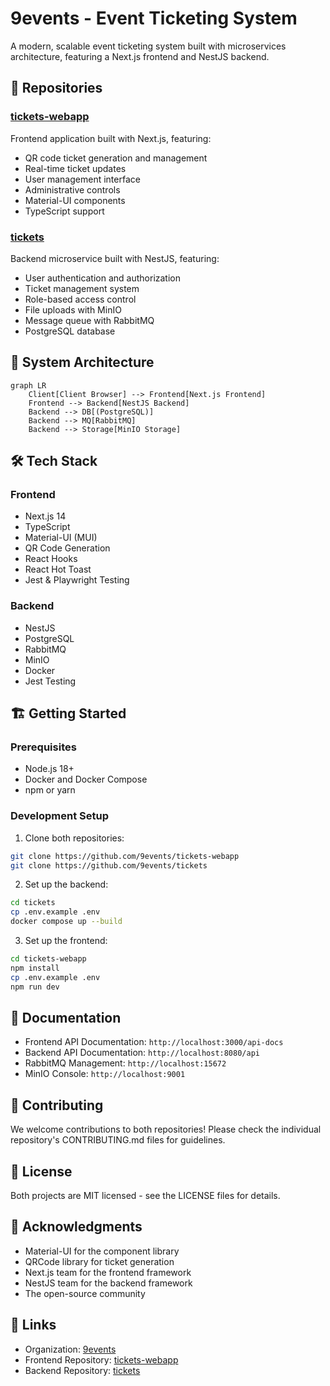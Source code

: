 # 9events - Event Ticketing System

A modern, scalable event ticketing system built with microservices architecture, featuring a Next.js frontend and NestJS backend.

## 🎫 Repositories

### [tickets-webapp](https://github.com/9events/tickets-webapp)
Frontend application built with Next.js, featuring:
- QR code ticket generation and management
- Real-time ticket updates
- User management interface
- Administrative controls
- Material-UI components
- TypeScript support

### [tickets](https://github.com/9events/tickets)
Backend microservice built with NestJS, featuring:
- User authentication and authorization
- Ticket management system
- Role-based access control
- File uploads with MinIO
- Message queue with RabbitMQ
- PostgreSQL database

## 🚀 System Architecture

```mermaid
graph LR
    Client[Client Browser] --> Frontend[Next.js Frontend]
    Frontend --> Backend[NestJS Backend]
    Backend --> DB[(PostgreSQL)]
    Backend --> MQ[RabbitMQ]
    Backend --> Storage[MinIO Storage]
```

## 🛠 Tech Stack

### Frontend
- Next.js 14
- TypeScript
- Material-UI (MUI)
- QR Code Generation
- React Hooks
- React Hot Toast
- Jest & Playwright Testing

### Backend
- NestJS
- PostgreSQL
- RabbitMQ
- MinIO
- Docker
- Jest Testing

## 🏗 Getting Started

### Prerequisites
- Node.js 18+
- Docker and Docker Compose
- npm or yarn

### Development Setup

1. Clone both repositories:
```bash
git clone https://github.com/9events/tickets-webapp
git clone https://github.com/9events/tickets
```

2. Set up the backend:
```bash
cd tickets
cp .env.example .env
docker compose up --build
```

3. Set up the frontend:
```bash
cd tickets-webapp
npm install
cp .env.example .env
npm run dev
```

## 📝 Documentation

- Frontend API Documentation: `http://localhost:3000/api-docs`
- Backend API Documentation: `http://localhost:8080/api`
- RabbitMQ Management: `http://localhost:15672`
- MinIO Console: `http://localhost:9001`

## 🤝 Contributing

We welcome contributions to both repositories! Please check the individual repository's CONTRIBUTING.md files for guidelines.

## 📄 License

Both projects are MIT licensed - see the LICENSE files for details.

## 🙏 Acknowledgments

- Material-UI for the component library
- QRCode library for ticket generation
- Next.js team for the frontend framework
- NestJS team for the backend framework
- The open-source community

## 🔗 Links

- Organization: [9events](https://github.com/9events)
- Frontend Repository: [tickets-webapp](https://github.com/9events/tickets-webapp)
- Backend Repository: [tickets](https://github.com/9events/tickets)
